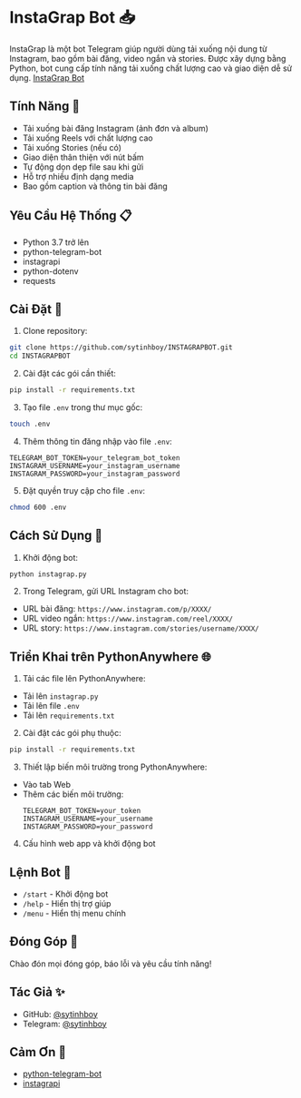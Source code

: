 # InstaGrap Bot 📥

InstaGrap là một bot Telegram giúp người dùng tải xuống nội dung từ Instagram, bao gồm bài đăng, video ngắn và stories. Được xây dựng bằng Python, bot cung cấp tính năng tải xuống chất lượng cao và giao diện dễ sử dụng. <a href="https://t.me/Instagramln_bot">InstaGrap Bot</a>

## Tính Năng 🌟

- Tải xuống bài đăng Instagram (ảnh đơn và album)
- Tải xuống Reels với chất lượng cao
- Tải xuống Stories (nếu có)
- Giao diện thân thiện với nút bấm
- Tự động dọn dẹp file sau khi gửi
- Hỗ trợ nhiều định dạng media
- Bao gồm caption và thông tin bài đăng

## Yêu Cầu Hệ Thống 📋

- Python 3.7 trở lên
- python-telegram-bot
- instagrapi
- python-dotenv
- requests

## Cài Đặt 🔧

1. Clone repository:
```bash
git clone https://github.com/sytinhboy/INSTAGRAPBOT.git
cd INSTAGRAPBOT
```

2. Cài đặt các gói cần thiết:
```bash
pip install -r requirements.txt
```

3. Tạo file `.env` trong thư mục gốc:
```bash
touch .env
```

4. Thêm thông tin đăng nhập vào file `.env`:
```env
TELEGRAM_BOT_TOKEN=your_telegram_bot_token
INSTAGRAM_USERNAME=your_instagram_username
INSTAGRAM_PASSWORD=your_instagram_password
```

5. Đặt quyền truy cập cho file `.env`:
```bash
chmod 600 .env
```

## Cách Sử Dụng 🚀

1. Khởi động bot:
```bash
python instagrap.py
```

2. Trong Telegram, gửi URL Instagram cho bot:
- URL bài đăng: `https://www.instagram.com/p/XXXX/`
- URL video ngắn: `https://www.instagram.com/reel/XXXX/`
- URL story: `https://www.instagram.com/stories/username/XXXX/`

## Triển Khai trên PythonAnywhere 🌐

1. Tải các file lên PythonAnywhere:
- Tải lên `instagrap.py`
- Tải lên file `.env`
- Tải lên `requirements.txt`

2. Cài đặt các gói phụ thuộc:
```bash
pip install -r requirements.txt
```

3. Thiết lập biến môi trường trong PythonAnywhere:
- Vào tab Web
- Thêm các biến môi trường:
  ```
  TELEGRAM_BOT_TOKEN=your_token
  INSTAGRAM_USERNAME=your_username
  INSTAGRAM_PASSWORD=your_password
  ```

4. Cấu hình web app và khởi động bot

## Lệnh Bot 📝

- `/start` - Khởi động bot
- `/help` - Hiển thị trợ giúp
- `/menu` - Hiển thị menu chính

## Đóng Góp 🤝

Chào đón mọi đóng góp, báo lỗi và yêu cầu tính năng!


## Tác Giả ✨

- GitHub: [@sytinhboy](https://github.com/sytinhboy)
- Telegram: [@sytinhboy](https://t.me/sytinhboy)

## Cảm Ơn 🙏

- [python-telegram-bot](https://github.com/python-telegram-bot/python-telegram-bot)
- [instagrapi](https://github.com/adw0rd/instagrapi)



